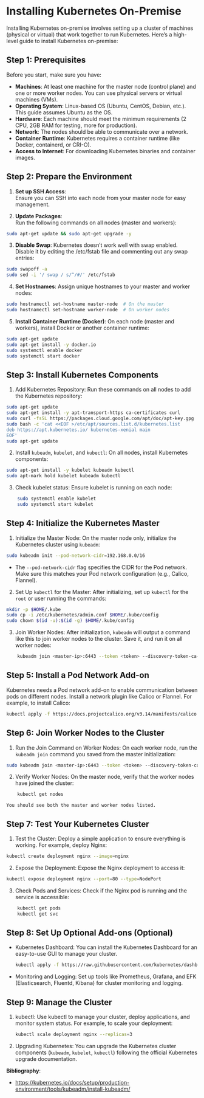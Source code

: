# Installing Kubernetes On-Premise

Installing Kubernetes on-premise involves setting up a cluster of machines (physical or virtual) that work together to run Kubernetes. Here’s a high-level guide to install Kubernetes on-premise:

## Step 1: Prerequisites
Before you start, make sure you have:

- **Machines**: At least one machine for the master node (control plane) and one or more worker nodes. You can use physical servers or virtual machines (VMs).
- **Operating System**: Linux-based OS (Ubuntu, CentOS, Debian, etc.). This guide assumes Ubuntu as the OS.
- **Hardware**: Each machine should meet the minimum requirements (2 CPU, 2GB RAM for testing, more for production).
- **Network**: The nodes should be able to communicate over a network.
- **Container Runtime**: Kubernetes requires a container runtime (like Docker, containerd, or CRI-O).
- **Access to Internet**: For downloading Kubernetes binaries and container images.

## Step 2: Prepare the Environment

1. **Set up SSH Access**:  
   Ensure you can SSH into each node from your master node for easy management.

2. **Update Packages**:  
   Run the following commands on all nodes (master and workers):

```bash
sudo apt-get update && sudo apt-get upgrade -y
```

3. **Disable Swap**:
   Kubernetes doesn’t work well with swap enabled. Disable it by editing the /etc/fstab file and commenting out any swap entries:

```bash
sudo swapoff -a
sudo sed -i '/ swap / s/^/#/' /etc/fstab
```

4. **Set Hostnames**:
   Assign unique hostnames to your master and worker nodes:

```bash
sudo hostnamectl set-hostname master-node  # On the master
sudo hostnamectl set-hostname worker-node  # On worker nodes
```

5. **Install Container Runtime (Docker)**:
On each node (master and workers), install Docker or another container runtime:

```bash
sudo apt-get update
sudo apt-get install -y docker.io
sudo systemctl enable docker
sudo systemctl start docker
```

## Step 3: Install Kubernetes Components

1. Add Kubernetes Repository:
    Run these commands on all nodes to add the Kubernetes repository:

```bash
sudo apt-get update
sudo apt-get install -y apt-transport-https ca-certificates curl
sudo curl -fsSL https://packages.cloud.google.com/apt/doc/apt-key.gpg | sudo apt-key add -
sudo bash -c 'cat <<EOF >/etc/apt/sources.list.d/kubernetes.list
deb https://apt.kubernetes.io/ kubernetes-xenial main
EOF'
sudo apt-get update
```

2. Install `kubeadm`, `kubelet`, and `kubectl`:
On all nodes, install Kubernetes components:

```bash
sudo apt-get install -y kubelet kubeadm kubectl
sudo apt-mark hold kubelet kubeadm kubectl
```

3. Check kubelet status:
Ensure kubelet is running on each node:

```bash
    sudo systemctl enable kubelet
    sudo systemctl start kubelet
```

## Step 4: Initialize the Kubernetes Master

1. Initialize the Master Node:
On the master node only, initialize the Kubernetes cluster using `kubeadm`:

```bash
sudo kubeadm init --pod-network-cidr=192.168.0.0/16
```

- The `--pod-network-cidr` flag specifies the CIDR for the Pod network. Make sure this matches your Pod network configuration (e.g., Calico, Flannel).

2. Set Up `kubectl` for the Master:
After initializing, set up `kubectl` for the `root` or user running the commands:

```bash
mkdir -p $HOME/.kube
sudo cp -i /etc/kubernetes/admin.conf $HOME/.kube/config
sudo chown $(id -u):$(id -g) $HOME/.kube/config
```

3. Join Worker Nodes:
After initialization, `kubeadm` will output a command like this to join worker nodes to the cluster. Save it, and run it on all worker nodes:

```bash
    kubeadm join <master-ip>:6443 --token <token> --discovery-token-ca-cert-hash sha256:<hash>
```

## Step 5: Install a Pod Network Add-on

Kubernetes needs a Pod network add-on to enable communication between pods on different nodes. Install a network plugin like Calico or Flannel. For example, to install Calico:

```bash
kubectl apply -f https://docs.projectcalico.org/v3.14/manifests/calico.yaml
```

## Step 6: Join Worker Nodes to the Cluster

1. Run the Join Command on Worker Nodes:
On each worker node, run the `kubeadm join` command you saved from the master initialization:

```bash
sudo kubeadm join <master-ip>:6443 --token <token> --discovery-token-ca-cert-hash sha256:<hash>
```

2. Verify Worker Nodes:
On the master node, verify that the worker nodes have joined the cluster:

```bash
    kubectl get nodes
```

    You should see both the master and worker nodes listed.

## Step 7: Test Your Kubernetes Cluster

1. Test the Cluster:
Deploy a simple application to ensure everything is working. For example, deploy Nginx:

```bash
kubectl create deployment nginx --image=nginx
```

2. Expose the Deployment:
Expose the Nginx deployment to access it:

```bash
kubectl expose deployment nginx --port=80 --type=NodePort
```

3. Check Pods and Services:
Check if the Nginx pod is running and the service is accessible:

```bash
    kubectl get pods
    kubectl get svc
```

## Step 8: Set Up Optional Add-ons (Optional)

- Kubernetes Dashboard: You can install the Kubernetes Dashboard for an easy-to-use GUI to manage your cluster.

    ```bash
    kubectl apply -f https://raw.githubusercontent.com/kubernetes/dashboard/v2.2.0/aio/deploy/recommended.yaml
    ```

- Monitoring and Logging: Set up tools like Prometheus, Grafana, and EFK (Elasticsearch, Fluentd, Kibana) for cluster monitoring and logging.

## Step 9: Manage the Cluster

1. kubectl: Use kubectl to manage your cluster, deploy applications, and monitor system status.
        For example, to scale your deployment:

    ```bash
    kubectl scale deployment nginx --replicas=3
    ```

2. Upgrading Kubernetes:
You can upgrade the Kubernetes cluster components (`kubeadm`, `kubelet`, `kubectl`) following the official Kubernetes upgrade documentation.

**Bibliography**:
- https://kubernetes.io/docs/setup/production-environment/tools/kubeadm/install-kubeadm/